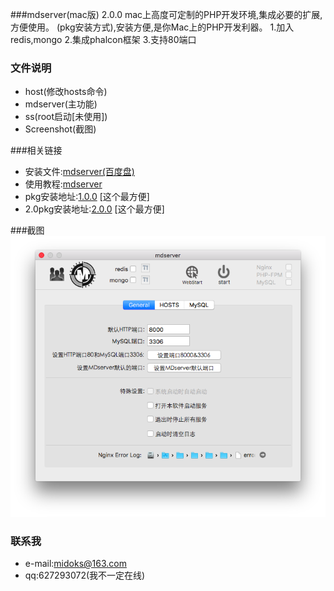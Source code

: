 ###mdserver(mac版) 2.0.0
mac上高度可定制的PHP开发环境,集成必要的扩展,方便使用。
(pkg安装方式),安装方便,是你Mac上的PHP开发利器。
1.加入redis,mongo
2.集成phalcon框架
3.支持80端口


### 文件说明
- host(修改hosts命令)
- mdserver(主功能)
- ss(root启动[未使用])
- Screenshot(截图)


###相关链接
- 安装文件:[mdserver(百度盘)](http://pan.baidu.com/s/1bnfcs4B)
- 使用教程:[mdserver](http://midoks.cachecha.com/2015/02/24/mdserver-mac.html)
- pkg安装地址:[1.0.0](http://pan.baidu.com/s/1eSHgmAI) [这个最方便]
- 2.0pkg安装地址:[2.0.0](http://pan.baidu.com/s/1kV52okB) [这个最方便]


###截图
[![Screenshot.png](/Screenshot/Screenshot.png)](/Screenshot/Screenshot.png)


### 联系我
- e-mail:midoks@163.com
- qq:627293072(我不一定在线)